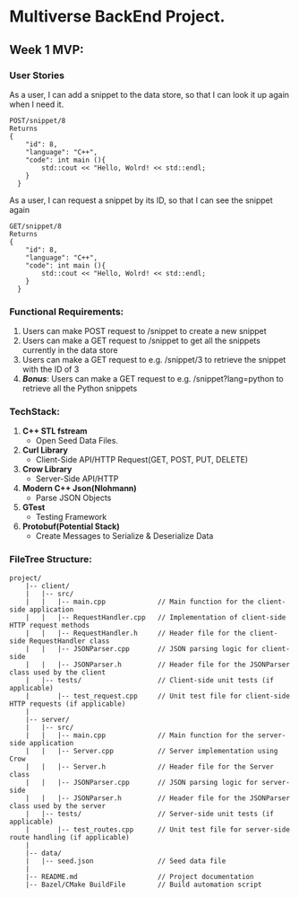 # Multiverse BackEnd Project.
## Week 1 MVP:
### User Stories
As a user, I can add a snippet to the data store, so that I can look it up again when I need it.
```
POST/snippet/8 
Returns
{
    "id": 8,
    "language": "C++",
    "code": int main (){
        std::cout << "Hello, Wolrd! << std::endl;
    }
  }
```
As a user, I can request a snippet by its ID, so that I can see the snippet again
```
GET/snippet/8 
Returns
{
    "id": 8,
    "language": "C++",
    "code": int main (){
        std::cout << "Hello, Wolrd! << std::endl;
    }
  }
```
### Functional Requirements:
1. Users can make POST request to /snippet to create a new snippet
2. Users can make a GET request to /snippet to get all the snippets currently in the data store
3. Users can make a GET request to e.g. /snippet/3 to retrieve the snippet with the ID of 3
4. ***Bonus***: Users can make a GET request to e.g. /snippet?lang=python to retrieve all the Python snippets

### TechStack:
1. **C++ STL fstream** 
    - Open Seed Data Files.
2. **Curl Library** 
    - Client-Side API/HTTP Request(GET, POST, PUT, DELETE)
3. **Crow Library**
    - Server-Side API/HTTP
3. **Modern C++ Json(Nlohmann)** 
    - Parse JSON Objects
4. **GTest**
    - Testing Framework
4. **Protobuf(Potential Stack)** 
    - Create Messages to Serialize & Deserialize Data

### FileTree Structure:
```
project/
    |-- client/
    |   |-- src/
    |   |   |-- main.cpp             // Main function for the client-side application
    |   |   |-- RequestHandler.cpp   // Implementation of client-side HTTP request methods
    |   |   |-- RequestHandler.h     // Header file for the client-side RequestHandler class
    |   |   |-- JSONParser.cpp       // JSON parsing logic for client-side
    |   |   |-- JSONParser.h         // Header file for the JSONParser class used by the client
    |   |-- tests/                   // Client-side unit tests (if applicable)
    |       |-- test_request.cpp     // Unit test file for client-side HTTP requests (if applicable)
    |
    |-- server/
    |   |-- src/
    |   |   |-- main.cpp             // Main function for the server-side application
    |   |   |-- Server.cpp           // Server implementation using Crow
    |   |   |-- Server.h             // Header file for the Server class
    |   |   |-- JSONParser.cpp       // JSON parsing logic for server-side
    |   |   |-- JSONParser.h         // Header file for the JSONParser class used by the server
    |   |-- tests/                   // Server-side unit tests (if applicable)
    |       |-- test_routes.cpp      // Unit test file for server-side route handling (if applicable)
    |
    |-- data/
    |   |-- seed.json                // Seed data file
    |
    |-- README.md                    // Project documentation
    |-- Bazel/CMake BuildFile        // Build automation script
```

